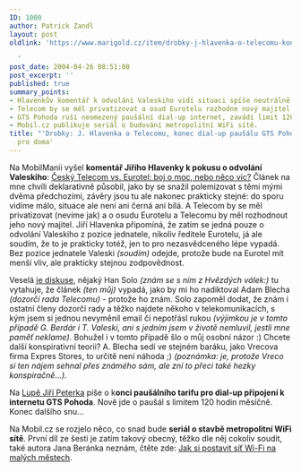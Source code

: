 ```yaml
---
ID: 1000
author: Patrick Zandl
layout: post
oldlink: 'https://www.marigold.cz/item/drobky-j-hlavenka-o-telecomu-konec-dial-up-pausalu-gts-pohoda-wifi-pro-doma

  '
post_date: 2004-04-26 08:51:00
post_excerpt: ''
published: true
summary_points:
- Hlavenkův komentář k odvolání Valeskiho vidí situaci spíše neutrálně.
- Telecom by se měl privatizovat a osud Eurotelu rozhodne nový majitel.
- GTS Pohoda ruší neomezený paušální dial-up internet, zavádí limit 120 hodin.
- Mobil.cz publikuje seriál o budování metropolitní WiFi sítě.
title: "'Drobky: J. Hlavenka o Telecomu, konec dial-up paušálu GTS Pohoda, WiFi"
  pro doma'
---
```


<p>
Na MobilManii vyšel <STRONG>komentář Jiřího Hlavenky k pokusu o odvolání Valeskiho</STRONG>: <A href="http://www.mobilmania.cz/Operatori/AR.asp?ARI=107098" target=_blank>Český Telecom vs. Eurotel: boj o moc, nebo něco víc?</A>&#160;Článek na mne chvíli deklarativně působil, jako by se snažil polemizovat s těmi mými dvěma předchozími, závěry jsou tu ale nakonec prakticky stejné: do sporu vidíme málo, situace ale není ani černá ani bílá. A Telecom by se měl privatizovat (nevíme jak) a o osudu Eurotelu a Telecomu by měl rozhodnout jeho nový majitel. Jiří Hlavenka připomíná, že zatím se jedná pouze o odvolání Valeskiho z pozice jednatele, nikoliv ředitele Eurotelu, já ale soudím, že to je prakticky totéž, jen to pro nezasvědceného lépe vypadá. Bez pozice jednatele Valeski <EM>(soudím) </EM>odejde, protože bude na Eurotel mít menší vliv, ale prakticky stejnou zodpovědnost.</p>

<p>
Veselá <A href="http://www.mobilmania.cz/Operatori/F.asp?ARI=107098&amp;HID=1&amp;CAI=2114" target=_blank>je diskuse</A>, nějaký Han Solo <EM>(znám se s ním z Hvězdých válek:) </EM>tu vytahuje, že článek <EM>(ten můj)</EM>&#160;vypadá, jako by mi ho nadiktoval Adam Blecha <EM>(dozorčí rada Telecomu)</EM>&#160;- protože ho znám. Solo zapoměl dodat, že znám i ostatní členy dozorčí rady a těžko najdete někoho v telekomunikacích, s kým jsem si jednou nevyměnil email či nepotřásl rukou <EM>(výjimkou je v tomto případě G. Berdár i T. Valeski, ani s jedním jsem v životě nemluvil, jestli mne paměť neklame). </EM>Bohužel i v tomto případě šlo o můj osobní názor :) Chcete další konspirativní teorii? A. Blecha sedí ve stejném baráku, jako Vrecova firma Expres Stores, to určitě není náhoda ;) <EM>(poznámka: je, protože Vreco si ten nájem sehnal přes známého sám, ale zní to přeci také hezky konspiračně...).</EM></p>

<p>
Na <A href="http://www.lupa.cz/clanek.php3?show=3338" target=_blank>Lupě Jiří Peterka</A> píše o k<STRONG>onci paušálního tarifu pro dial-up připojení k internetu GTS Pohoda</STRONG>. Nově jde o paušál s limitem 120 hodin měsíčně. Konec dalšího snu...</p>

<p>
Na Mobil.cz se rozjelo něco, co snad bude <STRONG>seriál o stavbě metropolitní WiFi sítě</STRONG>. První díl ze šesti je zatím takový obecný, těžko dle něj cokoliv soudit, také autora Jana Beránka neznám, čtěte zde: <A href="http://mobil.idnes.cz/mobilni_komunikace/ostatni-mobilni_komunikace/wifi_volyne1040426.html" target=_blank>Jak si postavit síť Wi-Fi na malých městech</A>.</p>
